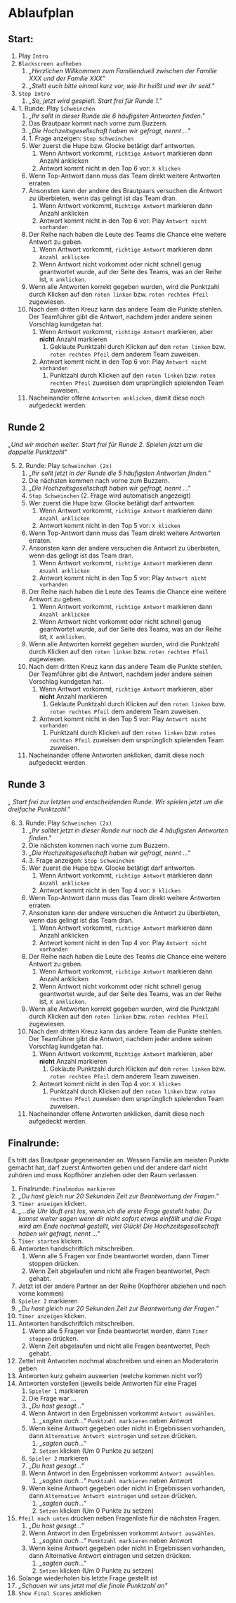 # Ablaufplan

## Start:

1.  Play `Intro`
2.  `Blackscreen aufheben`
    1.  *„Herzlichen Willkommen zum Familienduell zwischen der Familie XXX und der Familie XXX"*
    2.  *„Stellt euch bitte einmal kurz vor, wie ihr heißt und wer ihr seid."*
3.  `Stop Intro`
    1.  *„So, jetzt wird gespielt. Start frei für Runde 1."*
4.  1\. Runde: Play `Schweinchen`
    1.  *„Ihr sollt in dieser Runde die 6 häufigsten Antworten finden."*
    2.  Das Brautpaar kommt nach vorne zum Buzzern.
    3.  *„Die Hochzeitsgesellschaft haben wir gefragt, nennt ..."*
    4.  1\. Frage anzeigen: `Stop Schweinchen`
    5.  Wer zuerst die Hupe bzw. Glocke betätigt darf antworten.
        1.  Wenn Antwort vorkommt, `richtige Antwort` markieren dann Anzahl anklicken
        2. Antwort kommt nicht in den Top 6 vor: `X klicken`
    6.  Wenn Top-Antwort dann muss das Team direkt weitere Antworten erraten.
    7.  Ansonsten kann der andere des Brautpaars versuchen die Antwort zu überbieten, wenn das gelingt ist das Team dran.
        1.  Wenn Antwort vorkommt, `Richtige Antwort` markieren dann Anzahl anklicken
        2. Antwort kommt nicht in den Top 6 vor: Play `Antwort nicht vorhanden`
    8.  Der Reihe nach haben die Leute des Teams die Chance eine weitere Antwort zu geben.
        1.  Wenn Antwort vorkommt, `richtige Antwort` markieren dann `Anzahl anklicken`
        2. Wenn Antwort nicht vorkommt oder nicht schnell genug geantwortet wurde, auf der Seite des Teams, was an der Reihe ist, `X anklicken`.
    9.  Wenn alle Antworten korrekt gegeben wurden, wird die Punktzahl durch Klicken auf den `roten linken` bzw. `roten rechten Pfeil` zugewiesen.
    10.  Nach dem dritten Kreuz kann das andere Team die Punkte stehlen. Der Teamführer gibt die Antwort, nachdem jeder andere seinen Vorschlag kundgetan hat.
         1.  Wenn Antwort vorkommt, `richtige Antwort` markieren, aber **nicht** Anzahl markieren 
             1.  Geklaute Punktzahl durch Klicken auf den `roten linken` bzw. `roten rechten Pfeil` dem anderem Team zuweisen. 
         2.  Antwort kommt nicht in den Top 6 vor: Play `Antwort nicht vorhanden` 
             1.  Punktzahl durch Klicken auf den `roten linken` bzw. `roten rechten Pfeil` zuweisen dem ursprünglich spielenden Team zuweisen.
    11.  Nacheinander offene `Antworten anklicken`, damit diese noch aufgedeckt werden.

## Runde 2

*„Und wir machen weiter. Start frei für Runde 2. Spielen jetzt um die doppelte Punktzahl"*

5.  2\. Runde: Play `Schweinchen (2x)` 
    1.  *„Ihr sollt jetzt in der Runde die 5 häufigsten Antworten finden."*
    2.  Die nächsten kommen nach vorne zum Buzzern.
    3.  *„Die Hochzeitsgesellschaft haben wir gefragt, nennt ..."*
    4.  `Stop Schweinchen` (2. Frage wird automatisch angezeigt)
    5.  Wer zuerst die Hupe bzw. Glocke betätigt darf antworten.
        1.  Wenn Antwort vorkommt, `richtige Antwort` markieren dann `Anzahl anklicken`
        2. Antwort kommt nicht in den Top 5 vor: `X klicken`
    6.  Wenn Top-Antwort dann muss das Team direkt weitere Antworten erraten.
    7.  Ansonsten kann der andere versuchen die Antwort zu überbieten, wenn das gelingt ist das Team dran.
        1.  Wenn Antwort vorkommt, `richtige Antwort` markieren dann `Anzahl anklicken`
        2. Antwort kommt nicht in den Top 5 vor: Play `Antwort nicht vorhanden`
    8.  Der Reihe nach haben die Leute des Teams die Chance eine weitere Antwort zu geben.
        1.  Wenn Antwort vorkommt, `richtige Antwort` markieren dann `Anzahl anklicken`
        2. Wenn Antwort nicht vorkommt oder nicht schnell genug geantwortet wurde, auf der Seite des Teams, was an der Reihe ist, `X anklicken`.
    9.  Wenn alle Antworten korrekt gegeben wurden, wird die Punktzahl durch Klicken auf den `roten linken` bzw. `roten rechten Pfeil` zugewiesen.
    10.  Nach dem dritten Kreuz kann das andere Team die Punkte stehlen. Der Teamführer gibt die Antwort, nachdem jeder andere seinen Vorschlag kundgetan hat.
         1.  Wenn Antwort vorkommt, `richtige Antwort` markieren, aber **nicht** Anzahl markieren
             1.  Geklaute Punktzahl durch Klicken auf den `roten linken` bzw. `roten rechten Pfeil` dem anderem Team zuweisen.
         2.  Antwort kommt nicht in den Top 5 vor: Play `Antwort nicht vorhanden`
             1.  Punktzahl durch Klicken auf den `roten linken` bzw. `roten rechten Pfeil` zuweisen dem ursprünglich spielenden Team zuweisen.
    11.  Nacheinander offene Antworten anklicken, damit diese noch aufgedeckt werden.

## Runde 3

*„ Start frei zur letzten und entscheidenden Runde. Wir spielen jetzt um die dreifache Punktzahl."*

6.  3\. Runde: Play `Schweinchen (2x)`
    1.  *„Ihr solltet jetzt in dieser Runde nur noch die 4 häufigsten Antworten finden."*
    2.  Die nächsten kommen nach vorne zum Buzzern.
    3.  *„Die Hochzeitsgesellschaft haben wir gefragt, nennt ..."*
    4.  3\. Frage anzeigen: `Stop Schweinchen`
    5.  Wer zuerst die Hupe bzw. Glocke betätigt darf antworten.
        1.  Wenn Antwort vorkommt, `richtige Antwort` markieren dann `Anzahl anklicken`
        2. Antwort kommt nicht in den Top 4 vor: `X klicken`
    6.  Wenn Top-Antwort dann muss das Team direkt weitere Antworten erraten.
    7.  Ansonsten kann der andere versuchen die Antwort zu überbieten, wenn das gelingt ist das Team dran.
        1.  Wenn Antwort vorkommt, `richtige Antwort` markieren dann Anzahl anklicken
        2. Antwort kommt nicht in den Top 4 vor: Play `Antwort nicht vorhanden`
    8.  Der Reihe nach haben die Leute des Teams die Chance eine weitere Antwort zu geben.
        1.  Wenn Antwort vorkommt, `richtige Antwort` markieren dann Anzahl anklicken
        2. Wenn Antwort nicht vorkommt oder nicht schnell genug geantwortet wurde, auf der Seite des Teams, was an der Reihe ist, `X anklicken`.
    9.  Wenn alle Antworten korrekt gegeben wurden, wird die Punktzahl durch Klicken auf den `roten linken` bzw. `roten rechten Pfeil` zugewiesen.
    10. Nach dem dritten Kreuz kann das andere Team die Punkte stehlen. Der Teamführer gibt die Antwort, nachdem jeder andere seinen Vorschlag kundgetan hat.
        1.  Wenn Antwort vorkommt, `Richtige Antwort` markieren, aber **nicht** Anzahl markieren
            1.  Geklaute Punktzahl durch Klicken auf den `roten linken` bzw. `roten rechten Pfeil` dem anderem Team zuweisen.
        2. Antwort kommt nicht in den Top 4 vor: `X klicken`
            1.  Punktzahl durch Klicken auf den `roten linken` bzw. `roten rechten Pfeil` zuweisen dem ursprünglich spielenden Team zuweisen.
    11. Nacheinander offene Antworten anklicken, damit diese noch aufgedeckt werden.

## Finalrunde:

Es tritt das Brautpaar gegeneinander an. Wessen Familie am meisten Punkte gemacht hat, darf zuerst Antworten geben und der andere darf nicht zuhören und muss Kopfhörer anziehen oder den Raum verlassen.
1.  Finalrunde: `Finalmodus markieren`
2.  *„Du hast gleich nur 20 Sekunden Zeit zur Beantwortung der Fragen."*
3.  `Timer anzeigen` klicken.
4.  *„...die Uhr läuft erst los, wenn ich die erste Frage gestellt habe. Du kannst weiter sagen wenn dir nicht sofort etwas einfällt und die Frage wird am Ende nochmal gestellt, viel Glück! Die Hochzeitsgesellschaft haben wir gefragt, nennt ..."*
5.  `Timer starten` klicken.
6.  Antworten handschriftlich mitschreiben.
    1.  Wenn alle 5 Fragen vor Ende beantwortet worden, dann Timer stoppen drücken.
    2. Wenn Zeit abgelaufen und nicht alle Fragen beantwortet, Pech gehabt.
7.  Jetzt ist der andere Partner an der Reihe (Kopfhörer abziehen und nach vorne kommen)
8.  `Spieler 2` markieren
9.  *„Du hast gleich nur 20 Sekunden Zeit zur Beantwortung der Fragen."*
10. `Timer anzeigen` klicken.
11. Antworten handschriftlich mitschreiben.
    1.  Wenn alle 5 Fragen vor Ende beantwortet worden, dann `Timer stoppen` drücken.
    2. Wenn Zeit abgelaufen und nicht alle Fragen beantwortet, Pech gehabt.
12. Zettel mit Antworten nochmal abschreiben und einen an Moderatorin geben
13. Antworten kurz geheim auswerten (welche kommen nicht vor?)
14. Antworten vorstellen (jeweils beide Antworten für eine Frage)
    1.  `Spieler 1` markieren
    2. Die Frage war \...
    3. *„Du hast gesagt..."*
    4. Wenn Antwort in den Ergebnissen vorkommt `Antwort auswählen`.
        1.  *„sagten auch..."* `Punktzahl markieren` neben Antwort
    5.  Wenn keine Antwort gegeben oder nicht in Ergebnissen vorhanden, dann `Alternative Antwort eintragen` und `setzen` drücken.
        1.  *„sagten auch..."*
        2.  `Setzen` klicken (Um 0 Punkte zu setzen)
    6. `Spieler 2` markieren
    7. *„Du hast gesagt..."*
    8. Wenn Antwort in den Ergebnissen vorkommt `Antwort auswählen`.
          1.  *„sagten auch..."* `Punktzahl markieren` neben Antwort
    9. Wenn keine Antwort gegeben oder nicht in Ergebnissen vorhanden, dann `Alternative Antwort eintragen` und `setzen` drücken.
        1.  *„sagten auch..."*
        2.  `Setzen` klicken (Um 0 Punkte zu setzen)
15. `Pfeil nach unten` drücken neben Fragenliste für die nächsten Fragen.
    1.  *„Du hast gesagt..."*
    2. Wenn Antwort in den Ergebnissen vorkommt `Antwort auswählen`.
        1.  *„sagten auch..."* `Punktzahl markieren` neben Antwort
    3. Wenn keine Antwort gegeben oder nicht in Ergebnissen vorhanden, dann Alternative Antwort eintragen und setzen drücken.
         1.  *„sagten auch..."*
         2.  `Setzen` klicken (Um 0 Punkte zu setzen)
16. Solange wiederholen bis letzte Frage gestellt ist
17. *„Schauen wir uns jetzt mal die finale Punktzahl an"*
18. `Show Final Scores` anklicken
